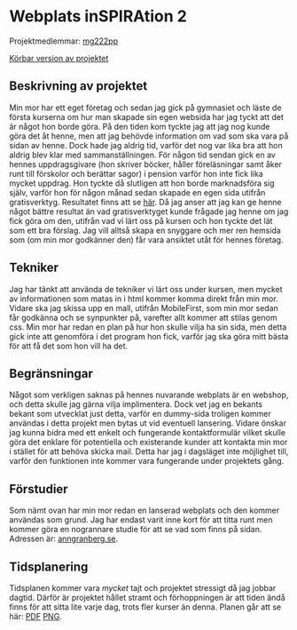 
# Webplats inSPIRAtion 2
Projektmedlemmar:
[mg222pp](https://github.com/darkler)

[Körbar version av projektet](http://darkler.github.io/ProjektHT13)

## Beskrivning av projektet
Min mor har ett eget företag och sedan jag gick på gymnasiet och läste de första kurserna om hur man skapade sin egen websida har jag tyckt att det är något hon borde göra.
På den tiden kom tyckte jag att jag nog kunde göra det åt henne, men att jag behövde information om vad som ska vara på sidan av henne. Dock hade jag aldrig tid, varför det nog var lika bra att hon aldrig blev klar med sammanställningen.
För någon tid sendan gick en av hennes uppdragsgivare (hon skriver böcker, håller föreläsningar samt åker runt till förskolor och berättar sagor) i pension varför hon inte fick lika mycket uppdrag.
Hon tyckte då slutligen att hon borde marknadsföra sig själv, varför hon för någon månad sedan skapade en egen sida utifrån gratisverktyg. Resultatet finns att se [här](www.anngranberg.se).
Då jag anser att jag kan ge henne något bättre resultat än vad gratisverktyget kunde frågade jag henne om jag fick göra om den, utifrån vad vi lärt oss på kursen och hon tyckte det lät som ett bra förslag.
Jag vill alltså skapa en snyggare och mer ren hemsida som (om min mor godkänner den) får vara ansiktet utåt för hennes företag.

## Tekniker
Jag har tänkt att använda de tekniker vi lärt oss under kursen, men mycket av informationen som matas in i html kommer komma direkt från min mor.
Vidare ska jag skissa upp en mall, utifrån MobileFirst, som min mor sedan får godkänna och se synpunkter på, varefter allt kommer att stilas genom css.
Min mor har redan en plan på hur hon skulle vilja ha sin sida, men detta gick inte att genomföra i det program hon fick, varför jag ska göra mitt bästa för att få det som hon vill ha det.

## Begränsningar
Något som verkligen saknas på hennes nuvarande webplats är en webshop, och detta skulle jag gärna vilja implimentera. Dock vet jag en bekants bekant som utvecklat just detta, varför en dummy-sida troligen kommer användas i detta projekt men bytas ut vid eventuell lansering.
Vidare önskar jag kunna bidra med ett enkelt och fungerande kontaktformulär vilket skulle göra det enklare för potentiella och existerande kunder att kontakta min mor i stället för att behöva skicka mail. Detta har jag i dagsläget inte möjlighet till, varför den funktionen inte kommer vara fungerande under projektets gång.

## Förstudier
Som nämt ovan har min mor redan en lanserad webplats och den kommer användas som grund. Jag har endast varit inne kort för att titta runt men kommer göra en nogrannare studie för att se vad som finns på sidan.
Adressen är: [anngranberg.se](www.anngranberg.se).

## Tidsplanering
Tidsplanen kommer vara *mycket* tajt och projektet stressigt då jag jobbar dagtid. Därför är projektet hållet stramt och förhoppningen är att tiden ändå finns för att sitta lite varje dag, trots fler kurser än denna.
Planen går att se här: [PDF](https://c9.io/darkler/projektht13/workspace/doc/timeline.pdf) [PNG](https://c9.io/darkler/projektht13/workspace/doc/timeline.png).

